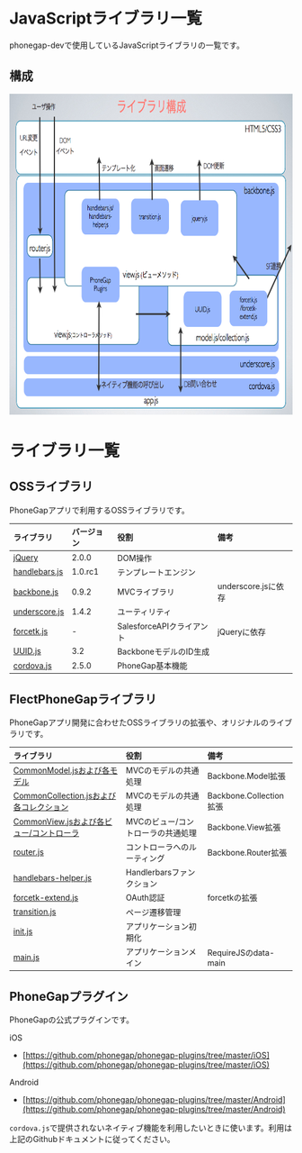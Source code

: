 # JavaScriptライブラリ一覧

phonegap-devで使用しているJavaScriptライブラリの一覧です。

## 構成

<img src="https://github.com/FLECT-DEV-TEAM/phonegap-dev/blob/master/document/libraries.img01.png?raw=true" width="768" height="570">

# ライブラリ一覧

## OSSライブラリ

PhoneGapアプリで利用するOSSライブラリです。

|ライブラリ|バージョン|役割|備考|
|:----|:------|:------|:------|
|[jQuery](http://jquery.com/)|2.0.0|DOM操作||
|[handlebars.js](https://github.com/FLECT-DEV-TEAM/phonegap-dev/blob/master/document/oss/handlebars.js.md)|1.0.rc1|テンプレートエンジン||
|[backbone.js](https://github.com/FLECT-DEV-TEAM/phonegap-dev/blob/master/document/oss/backbone.js.md)|0.9.2|MVCライブラリ|underscore.jsに依存|
|[underscore.js](http://underscorejs.org/)|1.4.2|ユーティリティ||
|[forcetk.js](https://github.com/FLECT-DEV-TEAM/phonegap-dev/blob/master/document/oss/forcetk.js.md)|-|SalesforceAPIクライアント|jQueryに依存|
|[UUID.js](https://github.com/FLECT-DEV-TEAM/phonegap-dev/blob/master/document/oss/UUID.js.md)|3.2|BackboneモデルのID生成||
|[cordova.js](http://phonegap.com/)|2.5.0|PhoneGap基本機能||

## FlectPhoneGapライブラリ

PhoneGapアプリ開発に合わせたOSSライブラリの拡張や、オリジナルのライブラリです。

|ライブラリ|役割|備考|
|:----|:------|:------|
|[CommonModel.jsおよび各モデル](https://github.com/FLECT-DEV-TEAM/phonegap-dev/blob/master/document/common-model.js.md)|MVCのモデルの共通処理|Backbone.Model拡張|
|[CommonCollection.jsおよび各コレクション](https://github.com/FLECT-DEV-TEAM/phonegap-dev/blob/master/document/common-collection.js.md)|MVCのモデルの共通処理|Backbone.Collection拡張|
|[CommonView.jsおよび各ビュー/コントローラ](https://github.com/FLECT-DEV-TEAM/phonegap-dev/blob/master/document/common-view.js.md)|MVCのビュー/コントローラの共通処理|Backbone.View拡張|
|[router.js](https://github.com/FLECT-DEV-TEAM/phonegap-dev/blob/master/document/router.js.md)|コントローラへのルーティング|Backbone.Router拡張|
|[handlebars-helper.js](https://github.com/FLECT-DEV-TEAM/phonegap-dev/blob/master/document/handlebars-helper.js.md)|Handlerbarsファンクション||
|[forcetk-extend.js](https://github.com/FLECT-DEV-TEAM/phonegap-dev/blob/master/document/forcetk-extend.js.md)|OAuth認証|forcetkの拡張|
|[transition.js](https://github.com/FLECT-DEV-TEAM/phonegap-dev/blob/master/document/transition.js.md)|ページ遷移管理||
|[init.js](https://github.com/FLECT-DEV-TEAM/phonegap-dev/blob/master/document/init.js.md)|アプリケーション初期化||
|[main.js](https://github.com/FLECT-DEV-TEAM/phonegap-dev/blob/master/document/main.js.md)|アプリケーションメイン|RequireJSのdata-main|

## PhoneGapプラグイン

PhoneGapの公式プラグインです。

iOS

- [https://github.com/phonegap/phonegap-plugins/tree/master/iOS](https://github.com/phonegap/phonegap-plugins/tree/master/iOS)

Android

- [https://github.com/phonegap/phonegap-plugins/tree/master/Android](https://github.com/phonegap/phonegap-plugins/tree/master/Android)

`cordova.js`で提供されないネイティブ機能を利用したいときに使います。利用は上記のGithubドキュメントに従ってください。

